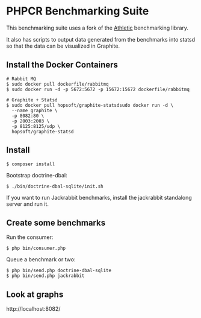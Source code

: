 PHPCR Benchmarking Suite
========================

This benchmarking suite uses a fork of the
[Athletic](https://github.com/polyfractal/athletic) benchmarking library.

It also has scripts to output data generated from the benchmarks into statsd
so that the data can be visualized in Graphite.

Install the Docker Containers
-----------------------------

````
# Rabbit MQ
$ sudo docker pull dockerfile/rabbitmq
$ sudo docker run -d -p 5672:5672 -p 15672:15672 dockerfile/rabbitmq

# Graphite + Statsd
$ sudo docker pull hopsoft/graphite-statsdsudo docker run -d \
  --name graphite \
  -p 8082:80 \
  -p 2003:2003 \
  -p 8125:8125/udp \
  hopsoft/graphite-statsd
````

Install
-------

````
$ composer install
````

Bootstrap doctrine-dbal:

```
$ ./bin/doctrine-dbal-sqlite/init.sh
```

If you want to run Jackrabbit benchmarks, install the jackrabbit standalong
server and run it.

Create some benchmarks
----------------------

Run the consumer:

````
$ php bin/consumer.php
````

Queue a benchmark or two:

````
$ php bin/send.php doctrine-dbal-sqlite
$ php bin/send.php jackrabbit
````

Look at graphs
--------------

http://localhost:8082/

